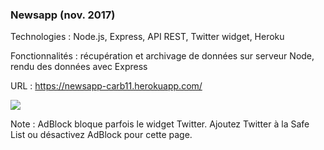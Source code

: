 <h3>Newsapp (nov. 2017)</h3>

Technologies : Node.js, Express, API REST, Twitter widget, Heroku<br>

Fonctionnalités : récupération et archivage de données sur serveur Node, rendu des données avec Express<br>

URL : <a href="https://newsapp-carb11.herokuapp.com/">https://newsapp-carb11.herokuapp.com/</a><br>

<img src="https://www.carb11.eu/static/nrv2_preview.jpg" />

Note : AdBlock bloque parfois le widget Twitter. Ajoutez Twitter à la Safe List ou désactivez AdBlock pour cette page.
